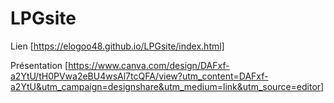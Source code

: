 # LPGsite

Lien [https://elogoo48.github.io/LPGsite/index.html]

Présentation [https://www.canva.com/design/DAFxf-a2YtU/tH0PVwa2eBU4wsAl7tcQFA/view?utm_content=DAFxf-a2YtU&utm_campaign=designshare&utm_medium=link&utm_source=editor]
